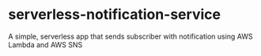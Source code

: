 # serverless-notification-service
A simple, serverless app that sends subscriber with notification using AWS Lambda and AWS SNS
